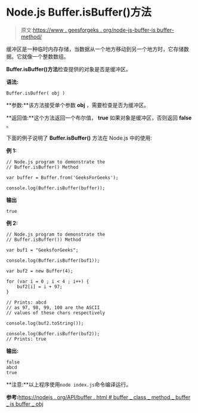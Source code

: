 # Node.js Buffer.isBuffer()方法

> 原文:[https://www . geesforgeks . org/node-js-buffer-is buffer-method/](https://www.geeksforgeeks.org/node-js-buffer-isbuffer-method/)

缓冲区是一种临时内存存储，当数据从一个地方移动到另一个地方时，它存储数据。它就像一个整数数组。

**Buffer.isBuffer()方法**检查提供的对象是否是缓冲区。

**语法:**

```
Buffer.isBuffer( obj )
```

**参数:**该方法接受单个参数 **obj** ，需要检查是否为缓冲区。

**返回值:**这个方法返回一个布尔值， **true** 如果对象是缓冲区，否则返回 **false** 。

下面的例子说明了 **Buffer.isBuffer()** 方法在 Node.js 中的使用:

**例 1:**

```
// Node.js program to demonstrate the  
// Buffer.isBuffer() Method

var buffer = Buffer.from('GeeksForGeeks');

console.log(Buffer.isBuffer(buffer));
```

**输出**

```
true
```

**例 2:**

```
// Node.js program to demonstrate the  
// Buffer.isBuffer()) Method

var buf1 = "GeeksforGeeks"; 

console.log(Buffer.isBuffer(buf1));

var buf2 = new Buffer(4);

for (var i = 0 ; i < 4 ; i++) {
    buf2[i] = i + 97;
}

// Prints: abcd
// as 97, 98, 99, 100 are the ASCII 
// values of these chars respectively

console.log(buf2.toString());

console.log(Buffer.isBuffer(buf2));
// Prints: true
```

**输出:**

```
false
abcd
true

```

**注意:**以上程序使用`node index.js`命令编译运行。

**参考:**[https://nodejs . org/API/buffer . html # buffer _ class _ method _ buffer _ is buffer _ obj](https://nodejs.org/api/buffer.html#buffer_class_method_buffer_isbuffer_obj)